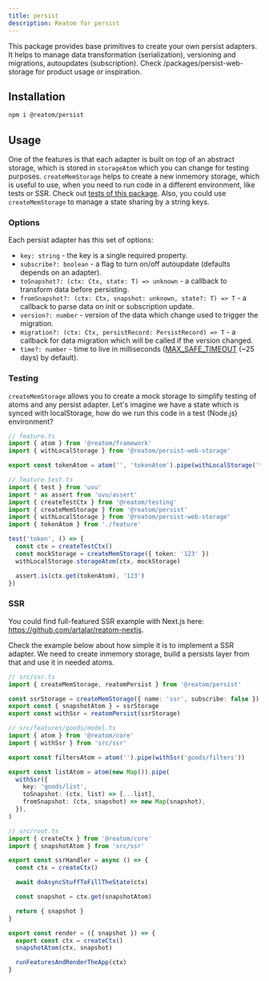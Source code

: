 ```yaml
---
title: persist
description: Reatom for persist
---
```


This package provides base primitives to create your own persist adapters. It helps to manage data transformation (serialization), versioning and migrations, autoupdates (subscription). Check /packages/persist-web-storage for product usage or inspiration.

## Installation

```sh
npm i @reatom/persist
```

## Usage

One of the features is that each adapter is built on top of an abstract storage, which is stored in `storageAtom` which you can change for testing purposes. `createMemStorage` helps to create a new inmemory storage, which is useful to use, when you need to run code in a different environment, like tests or SSR. Check out [tests of this package](https://github.com/artalar/reatom/blob/v3/packages/persist/src/index.test.ts). Also, you could use `createMemStorage` to manage a state sharing by a string keys.

### Options

Each persist adapter has this set of options:

- `key: string` - the key is a single required property.
- `subscribe?: boolean` - a flag to turn on/off autoupdate (defaults depends on an adapter).
- `toSnapshot?: (ctx: Ctx, state: T) => unknown` - a callback to transform data before persisting.
- `fromSnapshot?: (ctx: Ctx, snapshot: unknown, state?: T) => T` - a callback to parse data on init or subscription update.
- `version?: number` - version of the data which change used to trigger the migration.
- `migration?: (ctx: Ctx, persistRecord: PersistRecord) => T` - a callback for data migration which will be called if the version changed.
- `time?: number` - time to live in milliseconds ([MAX_SAFE_TIMEOUT](https://developer.mozilla.org/en-US/docs/Web/API/setTimeout#maximum_delay_value) (~25 days) by default).

### Testing

`createMemStorage` allows you to create a mock storage to simplify testing of atoms and any persist adapter. Let's imagine we have a state which is synced with localStorage, how do we run this code in a test (Node.js) environment?

```ts
// feature.ts
import { atom } from '@reatom/framework'
import { withLocalStorage } from '@reatom/persist-web-storage'

export const tokenAtom = atom('', 'tokenAtom').pipe(withLocalStorage('token'))
```

```ts
// feature.test.ts
import { test } from 'uvu'
import * as assert from 'uvu/assert'
import { createTestCtx } from '@reatom/testing'
import { createMemStorage } from '@reatom/persist'
import { withLocalStorage } from '@reatom/persist-web-storage'
import { tokenAtom } from './feature'

test('token', () => {
  const ctx = createTestCtx()
  const mockStorage = createMemStorage({ token: '123' })
  withLocalStorage.storageAtom(ctx, mockStorage)

  assert.is(ctx.get(tokenAtom), '123')
})
```

### SSR

You could find full-featured SSR example with Next.js here: https://github.com/artalar/reatom-nextjs.

Check the example below about how simple it is to implement a SSR adapter. We need to create inmemory storage, build a persists layer from that and use it in needed atoms.

```ts
// src/ssr.ts
import { createMemStorage, reatomPersist } from '@reatom/persist'

const ssrStorage = createMemStorage({ name: 'ssr', subscribe: false })
export const { snapshotAtom } = ssrStorage
export const withSsr = reatomPersist(ssrStorage)
```

```ts
// src/features/goods/model.ts
import { atom } from '@reatom/core'
import { withSsr } from 'src/ssr'

export const filtersAtom = atom('').pipe(withSsr('goods/filters'))

export const listAtom = atom(new Map()).pipe(
  withSsr({
    key: 'goods/list',
    toSnapshot: (ctx, list) => [...list],
    fromSnapshot: (ctx, snapshot) => new Map(snapshot),
  }),
)
```

```ts
// src/root.ts
import { createCtx } from '@reatom/core'
import { snapshotAtom } from 'src/ssr'

export const ssrHandler = async () => {
  const ctx = createCtx()

  await doAsyncStuffToFillTheState(ctx)

  const snapshot = ctx.get(snapshotAtom)

  return { snapshot }
}

export const render = ({ snapshot }) => {
  export const ctx = createCtx()
  snapshotAtom(ctx, snapshot)

  runFeaturesAndRenderTheApp(ctx)
}
```

